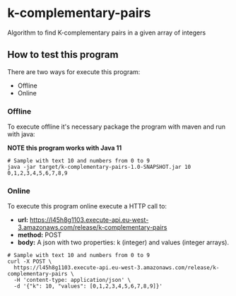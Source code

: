 # k-complementary-pairs
Algorithm to find K-complementary pairs in a given array of integers 

## How to test this program
There are two ways for execute this program:
 - Offline
 - Online

### Offline
To execute offline it's necessary package the program with maven and run with java:

**NOTE this program works with Java 11**
```shell script
# Sample with text 10 and numbers from 0 to 9
java -jar target/k-complementary-pairs-1.0-SNAPSHOT.jar 10 0,1,2,3,4,5,6,7,8,9
```

### Online
To execute this program online execute a HTTP call to:
 - **url:** https://l45h8g1103.execute-api.eu-west-3.amazonaws.com/release/k-complementary-pairs
 - **method:** POST
 - **body:** A json with two properties: k (integer) and values (integer arrays).
```shell script
# Sample with text 10 and numbers from 0 to 9
curl -X POST \
  https://l45h8g1103.execute-api.eu-west-3.amazonaws.com/release/k-complementary-pairs \
  -H 'content-type: application/json' \
  -d '{"k": 10, "values": [0,1,2,3,4,5,6,7,8,9]}'
```